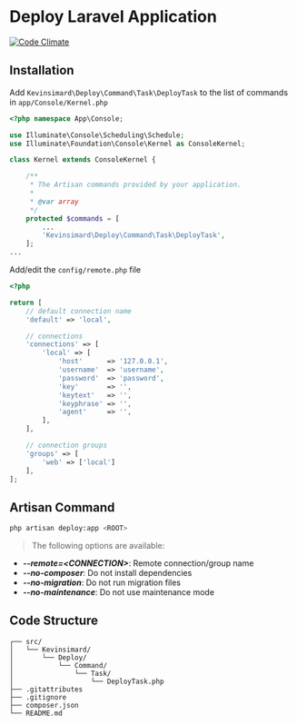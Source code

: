 # Deploy Laravel Application
[![Code Climate](https://codeclimate.com/github/kevinsimard/laravel-deploy/badges/gpa.svg)](https://codeclimate.com/github/kevinsimard/laravel-deploy)

## Installation
Add ```Kevinsimard\Deploy\Command\Task\DeployTask``` to the list of commands in ```app/Console/Kernel.php```

```php
<?php namespace App\Console;

use Illuminate\Console\Scheduling\Schedule;
use Illuminate\Foundation\Console\Kernel as ConsoleKernel;

class Kernel extends ConsoleKernel {

    /**
     * The Artisan commands provided by your application.
     *
     * @var array
     */
    protected $commands = [
        ...
        'Kevinsimard\Deploy\Command\Task\DeployTask',
    ];
...
```

Add/edit the  ```config/remote.php``` file

```php
<?php

return [
    // default connection name
    'default' => 'local',

    // connections
    'connections' => [
        'local' => [
            'host'      => '127.0.0.1',
            'username'  => 'username',
            'password'  => 'password',
            'key'       => '',
            'keytext'   => '',
            'keyphrase' => '',
            'agent'     => '',
        ],
    ],

    // connection groups
    'groups' => [
        'web' => ['local']
    ],
];
```

## Artisan Command
```bash
php artisan deploy:app <ROOT>
```

> The following options are available:
* **_--remote=\<CONNECTION>_**: Remote connection/group name
* **_--no-composer_**: Do not install dependencies
* **_--no-migration_**: Do not run migration files
* **_--no-maintenance_**: Do not use maintenance mode

## Code Structure
    ┌── src/
    │   └── Kevinsimard/
    │       └── Deploy/
    │           └── Command/
    │               └── Task/
    │                   └── DeployTask.php
    ├── .gitattributes
    ├── .gitignore
    ├── composer.json
    └── README.md
